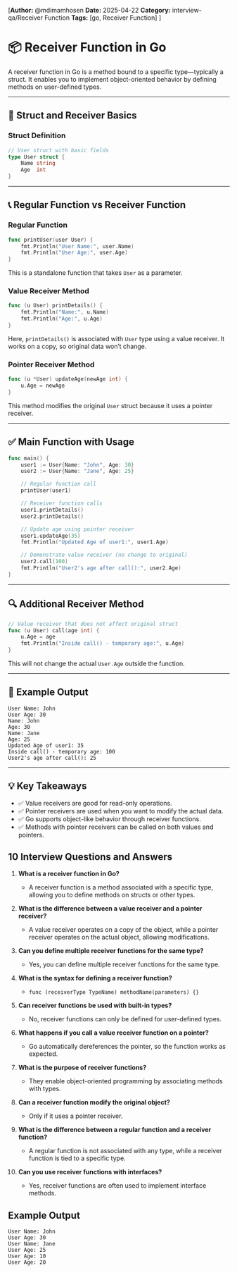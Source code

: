 [**Author:** @mdimamhosen
**Date:** 2025-04-22
**Category:** interview-qa/Receiver Function
**Tags:** [go, Receiver Function]
]

# 📦 Receiver Function in Go

A receiver function in Go is a method bound to a specific type—typically a struct. It enables you to implement object-oriented behavior by defining methods on user-defined types.

---

## 🧱 Struct and Receiver Basics

### Struct Definition

```go
// User struct with basic fields
type User struct {
	Name string
	Age  int
}
```

---

## 📞 Regular Function vs Receiver Function

### Regular Function

```go
func printUser(user User) {
	fmt.Println("User Name:", user.Name)
	fmt.Println("User Age:", user.Age)
}
```

This is a standalone function that takes `User` as a parameter.

### Value Receiver Method

```go
func (u User) printDetails() {
	fmt.Println("Name:", u.Name)
	fmt.Println("Age:", u.Age)
}
```

Here, `printDetails()` is associated with `User` type using a value receiver. It works on a copy, so original data won’t change.

### Pointer Receiver Method

```go
func (u *User) updateAge(newAge int) {
	u.Age = newAge
}
```

This method modifies the original `User` struct because it uses a pointer receiver.

---

## ✅ Main Function with Usage

```go
func main() {
	user1 := User{Name: "John", Age: 30}
	user2 := User{Name: "Jane", Age: 25}

	// Regular function call
	printUser(user1)

	// Receiver function calls
	user1.printDetails()
	user2.printDetails()

	// Update age using pointer receiver
	user1.updateAge(35)
	fmt.Println("Updated Age of user1:", user1.Age)

	// Demonstrate value receiver (no change to original)
	user2.call(100)
	fmt.Println("User2's age after call():", user2.Age)
}
```

---

## 🔍 Additional Receiver Method

```go
// Value receiver that does not affect original struct
func (u User) call(age int) {
	u.Age = age
	fmt.Println("Inside call() - temporary age:", u.Age)
}
```

This will not change the actual `User.Age` outside the function.

---

## 🧪 Example Output

```
User Name: John
User Age: 30
Name: John
Age: 30
Name: Jane
Age: 25
Updated Age of user1: 35
Inside call() - temporary age: 100
User2's age after call(): 25
```

---

## 💡 Key Takeaways

- ✅ Value receivers are good for read-only operations.
- ✅ Pointer receivers are used when you want to modify the actual data.
- ✅ Go supports object-like behavior through receiver functions.
- ✅ Methods with pointer receivers can be called on both values and pointers.

## 10 Interview Questions and Answers

1. **What is a receiver function in Go?**

   - A receiver function is a method associated with a specific type, allowing you to define methods on structs or other types.

2. **What is the difference between a value receiver and a pointer receiver?**

   - A value receiver operates on a copy of the object, while a pointer receiver operates on the actual object, allowing modifications.

3. **Can you define multiple receiver functions for the same type?**

   - Yes, you can define multiple receiver functions for the same type.

4. **What is the syntax for defining a receiver function?**

   - `func (receiverType TypeName) methodName(parameters) {}`

5. **Can receiver functions be used with built-in types?**

   - No, receiver functions can only be defined for user-defined types.

6. **What happens if you call a value receiver function on a pointer?**

   - Go automatically dereferences the pointer, so the function works as expected.

7. **What is the purpose of receiver functions?**

   - They enable object-oriented programming by associating methods with types.

8. **Can a receiver function modify the original object?**

   - Only if it uses a pointer receiver.

9. **What is the difference between a regular function and a receiver function?**

   - A regular function is not associated with any type, while a receiver function is tied to a specific type.

10. **Can you use receiver functions with interfaces?**
    - Yes, receiver functions are often used to implement interface methods.

## Example Output

```
User Name: John
User Age: 30
User Name: Jane
User Age: 25
User Age: 10
User Age: 20
```
